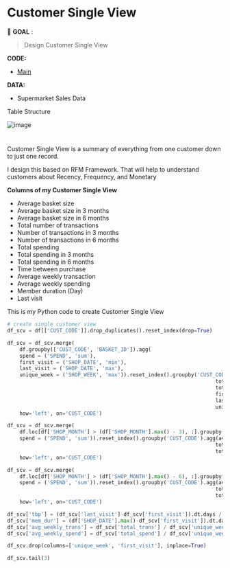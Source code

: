 # Customer Single View
:pushpin: **GOAL** : 
> Design Customer Single View

**CODE:** 
- [Main](./main.ipynb)

**DATA:**  
- Supermarket Sales Data

Table Structure

![image](https://github.com/terjirapat/MADT8101-Customer-Analytics/assets/77285026/5841a9f2-0c28-420d-884d-562795e2bdc8)

#

Customer Single View is a summary of everything from one customer down to just one record.

I design this based on RFM Framework. That will help to understand customers about Recency, Frequency, and Monetary

**Columns of my Customer Single View**

- Average basket size
- Average basket size in 3 months
- Average basket size in 6 months
- Total number of transactions
- Number of transactions in 3 months
- Number of transactions in 6 months
- Total spending
- Total spending in 3 months
- Total spending in 6 months
- Time between purchase
- Average weekly transaction
- Average weekly spending
- Member duration (Day)
- Last visit

This is my Python code to create Customer Single View

```python
# create single customer view
df_scv = df[['CUST_CODE']].drop_duplicates().reset_index(drop=True)

df_scv = df_scv.merge(
    df.groupby(['CUST_CODE', 'BASKET_ID']).agg(
    spend = ('SPEND', 'sum'),
    first_visit = ('SHOP_DATE', 'min'),
    last_visit = ('SHOP_DATE', 'max'),
    unique_week = ('SHOP_WEEK', 'max')).reset_index().groupby('CUST_CODE').agg(avg_bkt_size = ('spend', 'mean'), 
                                                                    total_trans = ('spend', 'count'),
                                                                    total_spend = ('spend', 'sum'),
                                                                    first_visit = ('first_visit', 'min'),
                                                                    last_visit = ('last_visit', 'max'),
                                                                    unique_week = ('unique_week', 'count')),
    how='left', on='CUST_CODE')

df_scv = df_scv.merge(
    df.loc[df['SHOP_MONTH'] > (df['SHOP_MONTH'].max() - 3), :].groupby(['CUST_CODE', 'BASKET_ID']).agg(
    spend = ('SPEND', 'sum')).reset_index().groupby('CUST_CODE').agg(avg_bkt_size_3m = ('spend', 'mean'), 
                                                                    total_trans_3m = ('spend', 'count'),
                                                                    total_spend_3m = ('spend', 'sum')),
    how='left', on='CUST_CODE')

df_scv = df_scv.merge(
    df.loc[df['SHOP_MONTH'] > (df['SHOP_MONTH'].max() - 6), :].groupby(['CUST_CODE', 'BASKET_ID']).agg(
    spend = ('SPEND', 'sum')).reset_index().groupby('CUST_CODE').agg(avg_bkt_size_6m = ('spend', 'mean'), 
                                                                    total_trans_6m = ('spend', 'count'),
                                                                    total_spend_6m = ('spend', 'sum')),
    how='left', on='CUST_CODE')

df_scv['tbp'] = (df_scv['last_visit']-df_scv['first_visit']).dt.days / df_scv['total_trans']
df_scv['mem_dur'] = (df['SHOP_DATE'].max()-df_scv['first_visit']).dt.days
df_scv['avg_weekly_trans'] = df_scv['total_trans'] / df_scv['unique_week']
df_scv['avg_weekly_spend'] = df_scv['total_spend'] / df_scv['unique_week']

df_scv.drop(columns=['unique_week', 'first_visit'], inplace=True)

df_scv.tail(3)
```

